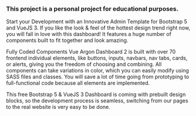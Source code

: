 ### This project is a personal project for educational purposes.

Start your Development with an Innovative Admin Template for Bootstrap 5 and VueJS 3. If you like the look & feel of the hottest design trend right now, you will fall in love with this dashboard! It features a huge number of components built to fit together and look amazing.

Fully Coded Components
Vue Argon Dashboard 2 is built with over 70 frontend individual elements, like buttons, inputs, navbars, nav tabs, cards, or alerts, giving you the freedom of choosing and combining. All components can take variations in color, which you can easily modify using SASS files and classes. You will save a lot of time going from prototyping to full-functional code because all elements are implemented.

This free Bootstrap 5 & VueJS 3 Dashboard is coming with prebuilt design blocks, so the development process is seamless, switching from our pages to the real website is very easy to be done.
